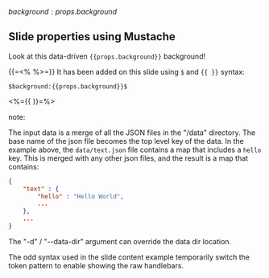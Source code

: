 $background:{{props.background}}$

## Slide properties using Mustache

Look at this data-driven `{{props.background}}` background!

{{=<% %>=}}
It has been added on this slide using `$` and `{{ }}` syntax:

```
$background:{{props.background}}$
```
<%={{ }}=%>


note:

The input data is a merge of all the JSON files in the "/data" directory. The base name of the json file becomes the top level key of the data. In the example above, the `data/text.json` file contains a map that includes a `hello` key.  This is merged with any other json files, and the result is a map that contains:

```json
{
	"text" : {
		"hello" : "Hello World",
		...
	},
	...
}
```

The "-d" / "--data-dir" argument can override the data dir location.

The odd syntax used in the slide content example temporarily switch the token pattern to enable showing the raw handlebars.
